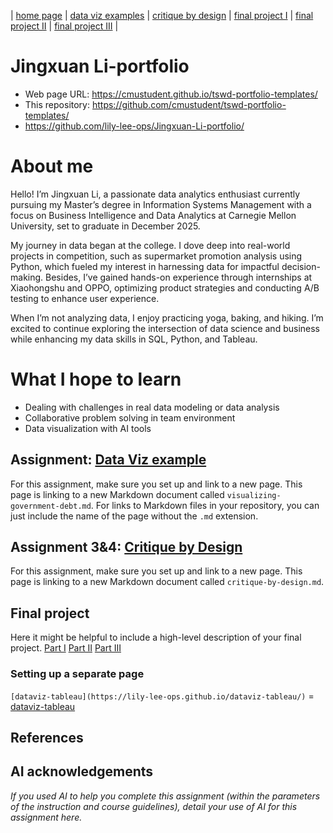 | [home page](https://cmustudent.github.io/tswd-portfolio-templates/) | [data viz examples](dataviz-examples) | [critique by design](critique-by-design) | [final project I](final-project-part-one) | [final project II](final-project-part-two) | [final project III](final-project-part-three) |

# Jingxuan Li-portfolio

- Web page URL: https://cmustudent.github.io/tswd-portfolio-templates/
- This repository: https://github.com/cmustudent/tswd-portfolio-templates/
-  https://github.com/lily-lee-ops/Jingxuan-Li-portfolio/

# About me
Hello! I’m Jingxuan Li, a passionate data analytics enthusiast currently pursuing my Master’s degree in Information Systems Management with a focus on Business Intelligence and Data Analytics at Carnegie Mellon University, set to graduate in December 2025.

My journey in data began at the college. I dove deep into real-world projects in competition, such as supermarket promotion analysis using Python, which fueled my interest in harnessing data for impactful decision-making. Besides, I’ve gained hands-on experience through internships at Xiaohongshu and OPPO, optimizing product strategies and conducting A/B testing to enhance user experience.

When I’m not analyzing data, I enjoy practicing yoga, baking, and hiking. I’m excited to continue exploring the intersection of data science and business while enhancing my data skills in SQL, Python, and Tableau.

# What I hope to learn
- Dealing with challenges in real data modeling or data analysis
- Collaborative problem solving in team environment
- Data visualization with AI tools


## Assignment: [Data Viz example](dataviz-examples.md)
For this assignment, make sure you set up and link to a new page.  This page is linking to a new Markdown document called `visualizing-government-debt.md`.  For links to Markdown files in your repository, you can just include the name of the page without the `.md` extension. 

## Assignment 3&4: [Critique by Design](critique-by-design.md)
For this assignment, make sure you set up and link to a new page.  This page is linking to a new Markdown document called `critique-by-design.md`.  

## Final project
Here it might be helpful to include a high-level description of your final project. 
[Part I](final-project-part-one.md)
[Part II](final-project-part-two.md)
[Part III](final-project-part-three.md)


### Setting up a separate page

`[dataviz-tableau](https://lily-lee-ops.github.io/dataviz-tableau/)` = [dataviz-tableau](https://lily-lee-ops.github.io/dataviz-tableau/)  


## References

## AI acknowledgements
_If you used AI to help you complete this assignment (within the parameters of the instruction and course guidelines), detail your use of AI for this assignment here._

